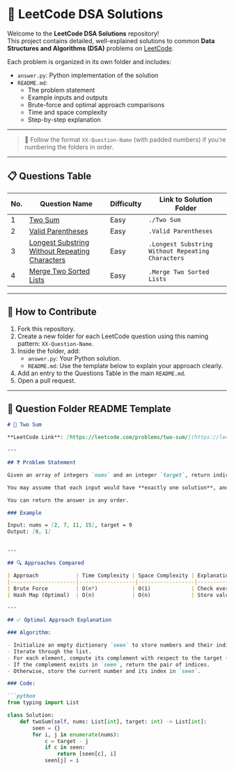 # 🧠 LeetCode DSA Solutions

Welcome to the **LeetCode DSA Solutions** repository!  
This project contains detailed, well-explained solutions to common **Data Structures and Algorithms (DSA)** problems on [LeetCode](https://leetcode.com/).

Each problem is organized in its own folder and includes:

- `answer.py`: Python implementation of the solution
- `README.md`: 
  - The problem statement  
  - Example inputs and outputs  
  - Brute-force and optimal approach comparisons  
  - Time and space complexity  
  - Step-by-step explanation

---

 

> 📝 Follow the format `XX-Question-Name` (with padded numbers) if you’re numbering the folders in order.

---

## 📋 Questions Table

| No. | Question Name           | Difficulty | Link to Solution Folder |
|-----|-------------------------|------------|--------------------------|
| 1   | [Two Sum](./Two%20Sum)  | Easy       | `./Two Sum`              |
| 2  | [Valid Parentheses](./Valid%20Parentheses)  | Easy       | `.Valid Parentheses`              |
| 3 | [Longest Substring Without Repeating Characters](./Longest%20Substring%20Without%20Repeating%20Characters/)  | Easy       | `.Longest Substring Without Repeating Characters`              |
| 4 | [Merge Two Sorted Lists](./Merge%20Two%20Sorted%20Lists/)  | Easy   | `.Merge Two Sorted Lists  ` |
 

---

## 📌 How to Contribute

1. Fork this repository.
2. Create a new folder for each LeetCode question using this naming pattern: `XX-Question-Name`.
3. Inside the folder, add:
   - `answer.py`: Your Python solution.
   - `README.md`: Use the template below to explain your approach clearly.
4. Add an entry to the Questions Table in the main `README.md`.
5. Open a pull request.

---

## 📝 Question Folder README Template

```markdown
# 🧮 Two Sum

**LeetCode Link**: [https://leetcode.com/problems/two-sum/](https://leetcode.com/problems/two-sum/)

---

## ❓ Problem Statement

Given an array of integers `nums` and an integer `target`, return indices of the two numbers such that they add up to the target.

You may assume that each input would have **exactly one solution**, and you may not use the same element twice.

You can return the answer in any order.

### Example

Input: nums = [2, 7, 11, 15], target = 9
Output: [0, 1]


---

## 🔍 Approaches Compared

| Approach            | Time Complexity | Space Complexity | Explanation                                |
|---------------------|------------------|------------------|--------------------------------------------|
| Brute Force         | O(n²)           | O(1)             | Check every pair of elements               |
| Hash Map (Optimal)  | O(n)            | O(n)             | Store values in a map to find complement   |

---

## ✅ Optimal Approach Explanation

### Algorithm:

- Initialize an empty dictionary `seen` to store numbers and their indices.
- Iterate through the list.
- For each element, compute its complement with respect to the target (`target - element`).
- If the complement exists in `seen`, return the pair of indices.
- Otherwise, store the current number and its index in `seen`.

### Code:

```python
from typing import List

class Solution:
    def twoSum(self, nums: List[int], target: int) -> List[int]:
        seen = {}
        for i, j in enumerate(nums):
            c = target - j
            if c in seen:
                return [seen[c], i]
            seen[j] = i
```